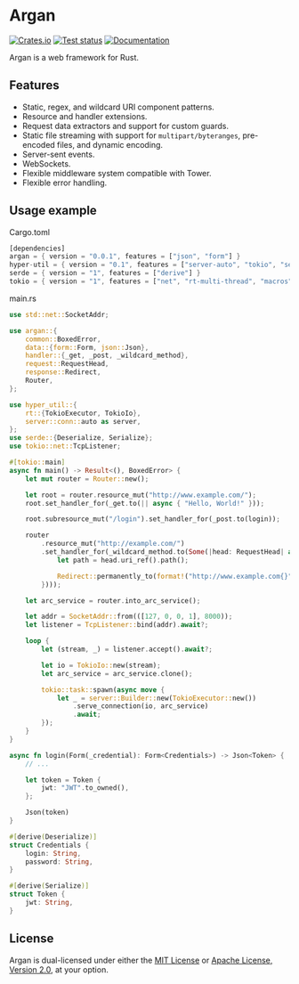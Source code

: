 # Argan

[![Crates.io](https://img.shields.io/crates/v/argan)](https://crates.io/crates/argan)
[![Test status](https://github.com/argan-rs/argan/actions/workflows/CI.yml/badge.svg?branch=main)](https://github.com/argan-rs/argan/actions/workflows/CI.yml)
[![Documentation](https://docs.rs/argan/badge.svg)](https://docs.rs/argan)

Argan is a web framework for Rust.

## Features

  * Static, regex, and wildcard URI component patterns.
  * Resource and handler extensions.
  * Request data extractors and support for custom guards.
  * Static file streaming with support for `multipart/byteranges`, pre-encoded files,
    and dynamic encoding.
  * Server-sent events.
  * WebSockets.
  * Flexible middleware system compatible with Tower.
  * Flexible error handling.



## Usage example

Cargo.toml

```Rust
[dependencies]
argan = { version = "0.0.1", features = ["json", "form"] }
hyper-util = { version = "0.1", features = ["server-auto", "tokio", "service"] }
serde = { version = "1", features = ["derive"] }
tokio = { version = "1", features = ["net", "rt-multi-thread", "macros"] }
```

main.rs

```Rust
use std::net::SocketAddr;

use argan::{
	common::BoxedError,
	data::{form::Form, json::Json},
	handler::{_get, _post, _wildcard_method},
	request::RequestHead,
	response::Redirect,
	Router,
};

use hyper_util::{
	rt::{TokioExecutor, TokioIo},
	server::conn::auto as server,
};
use serde::{Deserialize, Serialize};
use tokio::net::TcpListener;

#[tokio::main]
async fn main() -> Result<(), BoxedError> {
	let mut router = Router::new();

	let root = router.resource_mut("http://www.example.com/");
	root.set_handler_for(_get.to(|| async { "Hello, World!" }));

	root.subresource_mut("/login").set_handler_for(_post.to(login));

	router
		.resource_mut("http://example.com/")
		.set_handler_for(_wildcard_method.to(Some(|head: RequestHead| async move {
			let path = head.uri_ref().path();

			Redirect::permanently_to(format!("http://www.example.com{}", path))
		})));

	let arc_service = router.into_arc_service();

	let addr = SocketAddr::from(([127, 0, 0, 1], 8000));
	let listener = TcpListener::bind(addr).await?;

	loop {
		let (stream, _) = listener.accept().await?;

		let io = TokioIo::new(stream);
		let arc_service = arc_service.clone();

		tokio::task::spawn(async move {
			let _ = server::Builder::new(TokioExecutor::new())
				.serve_connection(io, arc_service)
				.await;
		});
	}
}

async fn login(Form(_credential): Form<Credentials>) -> Json<Token> {
	// ...

	let token = Token {
		jwt: "JWT".to_owned(),
	};

	Json(token)
}

#[derive(Deserialize)]
struct Credentials {
	login: String,
	password: String,
}

#[derive(Serialize)]
struct Token {
	jwt: String,
}
```


## License

Argan is dual-licensed under either the [MIT License](LICENSE-MIT) or
[Apache License, Version 2.0](LICENSE-APACHE), at your option.
